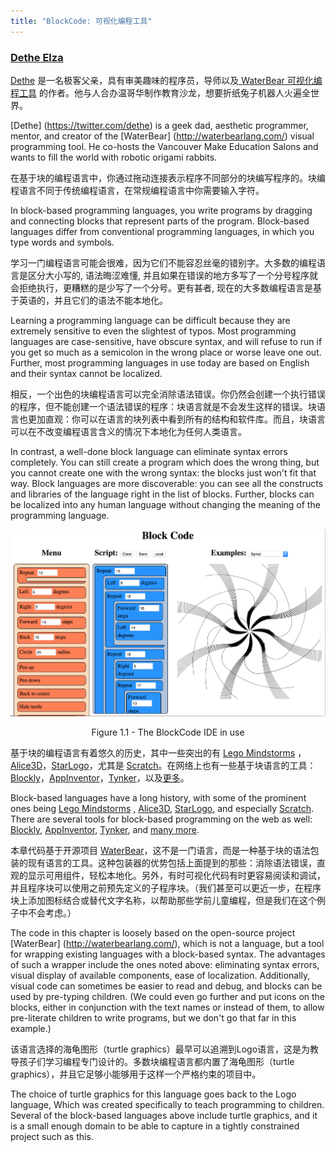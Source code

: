 ```yaml
---
title: "BlockCode: 可视化编程工具"
---
```



### [Dethe Elza](https://twitter.com/dethe)


[Dethe](https://twitter.com/dethe) 是一名极客父亲，具有审美趣味的程序员，导师以及[ WaterBear 可视化编程工具](http://waterbearlang.com/) 的作者。他与人合办温哥华制作教育沙龙，想要折纸兔子机器人火遍全世界。

[Dethe] (https://twitter.com/dethe) is a geek dad, aesthetic programmer, mentor, and creator of the [WaterBear] (http://waterbearlang.com/) visual programming tool. He co-hosts the Vancouver Make Education Salons and wants to fill the world with robotic origami rabbits.


在基于块的编程语言中，你通过拖动连接表示程序不同部分的块编写程序的。块编程语言不同于传统编程语言，在常规编程语言中你需要输入字符。

In block-based programming languages, you write programs by dragging and connecting blocks that represent parts of the program. Block-based languages differ from conventional programming languages, in which you type words and symbols.


学习一门编程语言可能会很难，因为它们不能容忍丝毫的错别字。大多数的编程语言是区分大小写的, 语法晦涩难懂, 并且如果在错误的地方多写了一个分号程序就会拒绝执行，更糟糕的是少写了一个分号。更有甚者, 现在的大多数编程语言是基于英语的，并且它们的语法不能本地化。

Learning a programming language can be difficult because they are extremely sensitive to even the slightest of typos. Most programming languages are case-sensitive, have obscure syntax, and will refuse to run if you get so much as a semicolon in the wrong place or worse leave one out. Further, most programming languages in use today are based on English and their syntax cannot be localized.


相反，一个出色的块编程语言可以完全消除语法错误。你仍然会创建一个执行错误的程序，但不能创建一个语法错误的程序：块语言就是不会发生这样的错误。块语言也更加直观：你可以在语言的块列表中看到所有的结构和软件库。而且，块语言可以在不改变编程语言含义的情况下本地化为任何人类语言。

In contrast, a well-done block language can eliminate syntax errors completely. You can still create a program which does the wrong thing, but you cannot create one with the wrong syntax: the blocks just won't fit that way. Block languages are more discoverable: you can see all the constructs and libraries of the language right in the list of blocks. Further, blocks can be localized into any human language without changing the meaning of the programming language.


![Figure 1.1 - The BlockCode IDE in use](./01_blockCode/figure_1-1.png)
<center>Figure 1.1 - The BlockCode IDE in use</center>


基于块的编程语言有着悠久的历史，其中一些突出的有 [Lego Mindstorms](http://www.lego.com/en-us/mindstorms/) ，[Alice3D](https://www.alice.org/)，[StarLogo](https://education.mit.edu/project/starlogo-tng/)，尤其是 [Scratch](http://scratch.mit.edu/)。在网络上也有一些基于块语言的工具：[Blockly](https://developers.google.com/blockly/)，[AppInventor](http://appinventor.mit.edu/)，[Tynker](https://www.tynker.com/)，以及[更多](https://zh.wikipedia.org/wiki/%E8%A6%96%E8%A6%BA%E5%8C%96%E7%A8%8B%E5%BC%8F%E8%A8%AD%E8%A8%88%E8%AA%9E%E8%A8%80)。

Block-based languages have a long history, with some of the prominent ones being [Lego Mindstorms](http://www.lego.com/en-us/mindstorms/) , [Alice3D](https://www.alice.org/), [StarLogo](https://education.mit.edu/project/starlogo-tng/), and especially [Scratch](http://scratch.mit.edu/). There are several tools for block-based programming on the web as well: [Blockly](https://developers.google.com/blockly/), [AppInventor](http://appinventor.mit.edu/), [Tynker](https://www.tynker.com/), and [many more](https://en.wikipedia.org/wiki/Visual_programming_language).


本章代码基于开源项目 [WaterBear](http://waterbearlang.com/)，这不是一门语言，而是一种基于块的语法包装的现有语言的工具。这种包装器的优势包括上面提到的那些：消除语法错误，直观的显示可用组件，轻松本地化。另外，有时可视化代码有时更容易阅读和调试， 并且程序块可以使用之前预先定义的子程序块。（我们甚至可以更近一步，在程序块上添加图标结合或替代文字名称，以帮助那些学前儿童编程，但是我们在这个例子中不会考虑。）

The code in this chapter is loosely based on the open-source project [WaterBear] (http://waterbearlang.com/), which is not a language, but a tool for wrapping existing languages with a block-based syntax. The advantages of such a wrapper include the ones noted above: eliminating syntax errors, visual display of available components, ease of localization. Additionally, visual code can sometimes be easier to read and debug, and blocks can be used by pre-typing children. (We could even go further and put icons on the blocks, either in conjunction with the text names or instead of them, to allow pre-literate children to write programs, but we don't go that far in this example.)


该语言选择的海龟图形（turtle graphics）最早可以追溯到Logo语言，这是为教导孩子们学习编程专门设计的。多数块编程语言都内置了海龟图形（turtle graphics），并且它足够小能够用于这样一个严格约束的项目中。

The choice of turtle graphics for this language goes back to the Logo language, Which was created specifically to teach programming to children. Several of the block-based languages above include turtle graphics, and it is a small enough domain to be able to capture in a tightly constrained project such as this.
